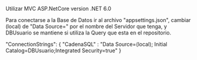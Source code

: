 Utilizar MVC ASP.NetCore version .NET 6.0

Para conectarse a la Base de Datos ir al archivo "appsettings.json", cambiar (local) de "Data Source=" por el nombre del Servidor que tenga, y DBUsuario se mantiene si utiliza la Query que esta en el repositorio.

  "ConnectionStrings": {
    "CadenaSQL" : "Data Source=(local); Initial Catalog=DBUsuario;Integrated Security=true"
  }
